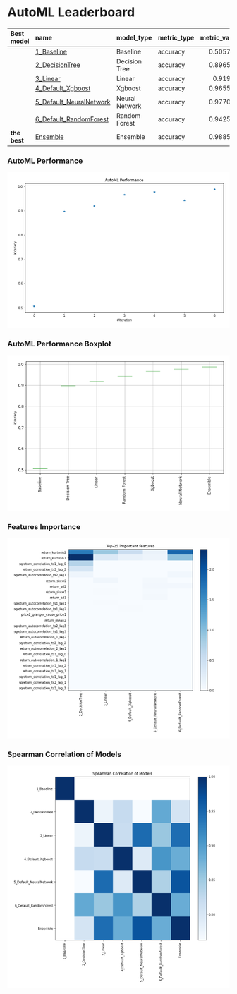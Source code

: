 # AutoML Leaderboard

| Best model   | name                                                         | model_type     | metric_type   |   metric_value |   train_time |
|:-------------|:-------------------------------------------------------------|:---------------|:--------------|---------------:|-------------:|
|              | [1_Baseline](1_Baseline/README.md)                           | Baseline       | accuracy      |       0.505747 |         1.81 |
|              | [2_DecisionTree](2_DecisionTree/README.md)                   | Decision Tree  | accuracy      |       0.896552 |         6.52 |
|              | [3_Linear](3_Linear/README.md)                               | Linear         | accuracy      |       0.91954  |         5.15 |
|              | [4_Default_Xgboost](4_Default_Xgboost/README.md)             | Xgboost        | accuracy      |       0.965517 |         5.15 |
|              | [5_Default_NeuralNetwork](5_Default_NeuralNetwork/README.md) | Neural Network | accuracy      |       0.977011 |         3.2  |
|              | [6_Default_RandomForest](6_Default_RandomForest/README.md)   | Random Forest  | accuracy      |       0.942529 |         8.09 |
| **the best** | [Ensemble](Ensemble/README.md)                               | Ensemble       | accuracy      |       0.988506 |         0.35 |

### AutoML Performance
![AutoML Performance](ldb_performance.png)

### AutoML Performance Boxplot
![AutoML Performance Boxplot](ldb_performance_boxplot.png)

### Features Importance
![features importance across models](features_heatmap.png)



### Spearman Correlation of Models
![models spearman correlation](correlation_heatmap.png)

